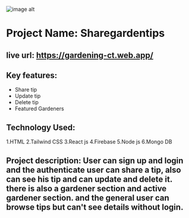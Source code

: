 ![image alt](https://i.ibb.co/ynnzcBgq/ss2.jpg)
# Project Name: Sharegardentips
## live url: https://gardening-ct.web.app/
## Key features:
   - Share tip
   - Update tip
   - Delete tip
   - Featured Gardeners
## Technology Used:
   1.HTML
   2.Tailwind CSS
   3.React js
   4.Firebase
   5.Node js
   6.Mongo DB
   
## Project description: User can sign up and login and the authenticate user can share a tip, also can see his tip and can update and delete it. there is also a gardener section and active gardener section. and the general user can browse tips but can't see details without login.
